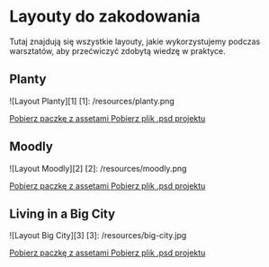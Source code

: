 # Layouty do zakodowania

Tutaj znajdują się wszystkie layouty, jakie wykorzystujemy podczas warsztatów, aby przećwiczyć zdobytą wiedzę w praktyce.

## Planty

![Layout Planty][1]
[1]: /resources/planty.png

<a href="../../resources/planty/planty.zip" class="button-download">
  Pobierz paczkę z assetami
</a>

<a href="../../resources/planty/planty.psd" class="button-download">
  Pobierz plik .psd projektu
</a>

## Moodly

![Layout Moodly][2]
[2]: /resources/moodly.png

<a href="../../resources/moodly/moodly.zip" class="button-download">
  Pobierz paczkę z assetami
</a>

<a href="../../resources/moodly/moodly.psd" class="button-download">
  Pobierz plik .psd projektu
</a>

## Living in a Big City

![Layout Big City][3]
[3]: /resources/big-city.jpg

<a href="../../resources/big-city/big-city.zip" class="button-download">
  Pobierz paczkę z assetami
</a>

<a href="../../resources/big-city/big-city.psd" class="button-download">
  Pobierz plik .psd projektu
</a>
